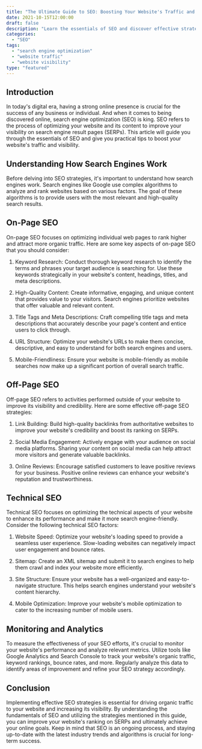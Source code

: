 ```yaml
---
title: "The Ultimate Guide to SEO: Boosting Your Website's Traffic and Visibility"
date: 2021-10-15T12:00:00
draft: false
description: "Learn the essentials of SEO and discover effective strategies to improve your website's ranking on search engine result pages."
categories:
  - "SEO"
tags:
  - "search engine optimization"
  - "website traffic"
  - "website visibility"
type: "featured"
---
```


## Introduction

In today's digital era, having a strong online presence is crucial for the success of any business or individual. And when it comes to being discovered online, search engine optimization (SEO) is king. SEO refers to the process of optimizing your website and its content to improve your visibility on search engine result pages (SERPs). This article will guide you through the essentials of SEO and give you practical tips to boost your website's traffic and visibility.

## Understanding How Search Engines Work

Before delving into SEO strategies, it's important to understand how search engines work. Search engines like Google use complex algorithms to analyze and rank websites based on various factors. The goal of these algorithms is to provide users with the most relevant and high-quality search results.

## On-Page SEO

On-page SEO focuses on optimizing individual web pages to rank higher and attract more organic traffic. Here are some key aspects of on-page SEO that you should consider:

1. Keyword Research: Conduct thorough keyword research to identify the terms and phrases your target audience is searching for. Use these keywords strategically in your website's content, headings, titles, and meta descriptions.

2. High-Quality Content: Create informative, engaging, and unique content that provides value to your visitors. Search engines prioritize websites that offer valuable and relevant content.

3. Title Tags and Meta Descriptions: Craft compelling title tags and meta descriptions that accurately describe your page's content and entice users to click through.

4. URL Structure: Optimize your website's URLs to make them concise, descriptive, and easy to understand for both search engines and users.

5. Mobile-Friendliness: Ensure your website is mobile-friendly as mobile searches now make up a significant portion of overall search traffic.

## Off-Page SEO

Off-page SEO refers to activities performed outside of your website to improve its visibility and credibility. Here are some effective off-page SEO strategies:

1. Link Building: Build high-quality backlinks from authoritative websites to improve your website's credibility and boost its ranking on SERPs.

2. Social Media Engagement: Actively engage with your audience on social media platforms. Sharing your content on social media can help attract more visitors and generate valuable backlinks.

3. Online Reviews: Encourage satisfied customers to leave positive reviews for your business. Positive online reviews can enhance your website's reputation and trustworthiness.

## Technical SEO

Technical SEO focuses on optimizing the technical aspects of your website to enhance its performance and make it more search engine-friendly. Consider the following technical SEO factors:

1. Website Speed: Optimize your website's loading speed to provide a seamless user experience. Slow-loading websites can negatively impact user engagement and bounce rates.

2. Sitemap: Create an XML sitemap and submit it to search engines to help them crawl and index your website more efficiently.

3. Site Structure: Ensure your website has a well-organized and easy-to-navigate structure. This helps search engines understand your website's content hierarchy.

4. Mobile Optimization: Improve your website's mobile optimization to cater to the increasing number of mobile users.

## Monitoring and Analytics

To measure the effectiveness of your SEO efforts, it's crucial to monitor your website's performance and analyze relevant metrics. Utilize tools like Google Analytics and Search Console to track your website's organic traffic, keyword rankings, bounce rates, and more. Regularly analyze this data to identify areas of improvement and refine your SEO strategy accordingly.

## Conclusion

Implementing effective SEO strategies is essential for driving organic traffic to your website and increasing its visibility. By understanding the fundamentals of SEO and utilizing the strategies mentioned in this guide, you can improve your website's ranking on SERPs and ultimately achieve your online goals. Keep in mind that SEO is an ongoing process, and staying up-to-date with the latest industry trends and algorithms is crucial for long-term success.
